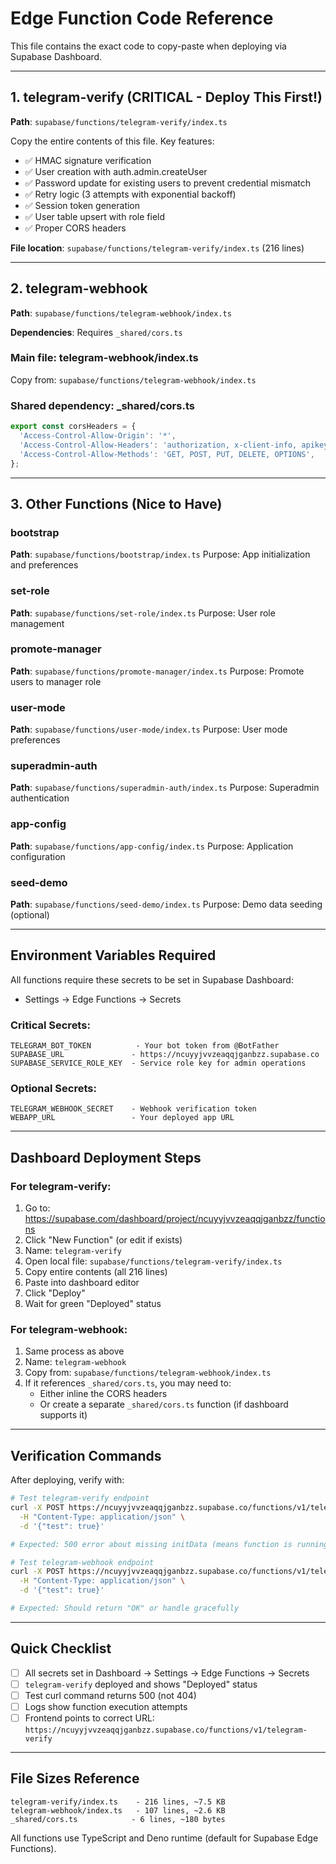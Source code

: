 # Edge Function Code Reference

This file contains the exact code to copy-paste when deploying via Supabase Dashboard.

---

## 1. telegram-verify (CRITICAL - Deploy This First!)

**Path**: `supabase/functions/telegram-verify/index.ts`

Copy the entire contents of this file. Key features:
- ✅ HMAC signature verification
- ✅ User creation with auth.admin.createUser
- ✅ Password update for existing users to prevent credential mismatch
- ✅ Retry logic (3 attempts with exponential backoff)
- ✅ Session token generation
- ✅ User table upsert with role field
- ✅ Proper CORS headers

**File location**: `supabase/functions/telegram-verify/index.ts` (216 lines)

---

## 2. telegram-webhook

**Path**: `supabase/functions/telegram-webhook/index.ts`

**Dependencies**: Requires `_shared/cors.ts`

### Main file: telegram-webhook/index.ts
Copy from: `supabase/functions/telegram-webhook/index.ts`

### Shared dependency: _shared/cors.ts
```typescript
export const corsHeaders = {
  'Access-Control-Allow-Origin': '*',
  'Access-Control-Allow-Headers': 'authorization, x-client-info, apikey, content-type',
  'Access-Control-Allow-Methods': 'GET, POST, PUT, DELETE, OPTIONS',
};
```

---

## 3. Other Functions (Nice to Have)

### bootstrap
**Path**: `supabase/functions/bootstrap/index.ts`
Purpose: App initialization and preferences

### set-role
**Path**: `supabase/functions/set-role/index.ts`
Purpose: User role management

### promote-manager
**Path**: `supabase/functions/promote-manager/index.ts`
Purpose: Promote users to manager role

### user-mode
**Path**: `supabase/functions/user-mode/index.ts`
Purpose: User mode preferences

### superadmin-auth
**Path**: `supabase/functions/superadmin-auth/index.ts`
Purpose: Superadmin authentication

### app-config
**Path**: `supabase/functions/app-config/index.ts`
Purpose: Application configuration

### seed-demo
**Path**: `supabase/functions/seed-demo/index.ts`
Purpose: Demo data seeding (optional)

---

## Environment Variables Required

All functions require these secrets to be set in Supabase Dashboard:
- Settings → Edge Functions → Secrets

### Critical Secrets:
```
TELEGRAM_BOT_TOKEN          - Your bot token from @BotFather
SUPABASE_URL               - https://ncuyyjvvzeaqqjganbzz.supabase.co
SUPABASE_SERVICE_ROLE_KEY  - Service role key for admin operations
```

### Optional Secrets:
```
TELEGRAM_WEBHOOK_SECRET    - Webhook verification token
WEBAPP_URL                 - Your deployed app URL
```

---

## Dashboard Deployment Steps

### For telegram-verify:

1. Go to: https://supabase.com/dashboard/project/ncuyyjvvzeaqqjganbzz/functions
2. Click "New Function" (or edit if exists)
3. Name: `telegram-verify`
4. Open local file: `supabase/functions/telegram-verify/index.ts`
5. Copy entire contents (all 216 lines)
6. Paste into dashboard editor
7. Click "Deploy"
8. Wait for green "Deployed" status

### For telegram-webhook:

1. Same process as above
2. Name: `telegram-webhook`
3. Copy from: `supabase/functions/telegram-webhook/index.ts`
4. If it references `_shared/cors.ts`, you may need to:
   - Either inline the CORS headers
   - Or create a separate `_shared/cors.ts` function (if dashboard supports it)

---

## Verification Commands

After deploying, verify with:

```bash
# Test telegram-verify endpoint
curl -X POST https://ncuyyjvvzeaqqjganbzz.supabase.co/functions/v1/telegram-verify \
  -H "Content-Type: application/json" \
  -d '{"test": true}'

# Expected: 500 error about missing initData (means function is running!)

# Test telegram-webhook endpoint
curl -X POST https://ncuyyjvvzeaqqjganbzz.supabase.co/functions/v1/telegram-webhook \
  -H "Content-Type: application/json" \
  -d '{"test": true}'

# Expected: Should return "OK" or handle gracefully
```

---

## Quick Checklist

- [ ] All secrets set in Dashboard → Settings → Edge Functions → Secrets
- [ ] `telegram-verify` deployed and shows "Deployed" status
- [ ] Test curl command returns 500 (not 404)
- [ ] Logs show function execution attempts
- [ ] Frontend points to correct URL: `https://ncuyyjvvzeaqqjganbzz.supabase.co/functions/v1/telegram-verify`

---

## File Sizes Reference

```
telegram-verify/index.ts    - 216 lines, ~7.5 KB
telegram-webhook/index.ts   - 107 lines, ~2.6 KB
_shared/cors.ts            - 6 lines, ~180 bytes
```

All functions use TypeScript and Deno runtime (default for Supabase Edge Functions).
